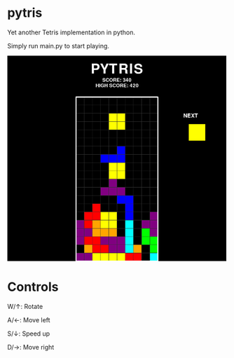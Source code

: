 # pytris

Yet another Tetris implementation in python.

Simply run main.py to start playing.

<img src="images/screenshot.png" width=500>

# Controls

W/↑: Rotate

A/←: Move left

S/↓: Speed up

D/→: Move right
